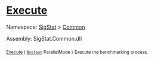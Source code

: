 # [Execute](./VerifierBenchmark-100663382.md)

Namespace: [SigStat]() > [Common](./../README.md)

Assembly: SigStat.Common.dll

<sub>[Execute](./VerifierBenchmark-100663382.md) ( [`Boolean`](https://docs.microsoft.com/en-us/dotnet/api/System.Boolean) ParallelMode )</sub>              <sub>Execute the benchmarking process.</sub>
